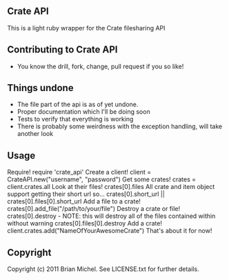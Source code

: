Crate API
----------

This is a light ruby wrapper for the Crate filesharing API

Contributing to Crate API
-------------------------
 
* You know the drill, fork, change, pull request if you so like!

Things undone
-------------

* The file part of the api is as of yet undone.
* Proper documentation which I'll be doing soon
* Tests to verify that everything is working
* There is probably some weirdness with the exception handling, will take another look

Usage
-----
 Require!
	require 'crate_api'
 Create a client!
	client = CrateAPI.new("username", "password")
 Get some crates!
	crates = client.crates.all
 Look at their files!
	crates[0].files
 All crate and item object support getting their short url so...
	crates[0].short_url || crates[0].files[0].short_url
 Add a file to a crate!
	crates[0].add_file("/path/to/your/file")
 Destroy a crate or file!
	crates[0].destroy - NOTE: this will destroy all of the files contained within without warning
	crates[0].files[0].destroy
 Add a crate!
	client.crates.add("NameOfYourAwesomeCrate")
 That's about it for now!

Copyright
---------

Copyright (c) 2011 Brian Michel. See LICENSE.txt for
further details.
